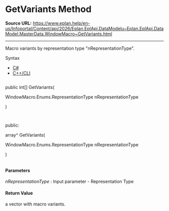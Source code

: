 # GetVariants Method

**Source URL:** https://www.eplan.help/en-us/Infoportal/Content/api/2026/Eplan.EplApi.DataModelu~Eplan.EplApi.DataModel.MasterData.WindowMacro~GetVariants.html

---

Macro variants by representation type "nRepresentationType".

Syntax

- [C#](#i-syntax-CS)
- [C++/CLI](#i-syntax-CPP2005)

```
```
public int[] GetVariants( 

   WindowMacro.Enums.RepresentationType nRepresentationType

)
```
```

```
```
public:

array<int>^ GetVariants( 

   WindowMacro.Enums.RepresentationType nRepresentationType

)
```
```

#### Parameters

*nRepresentationType*
:   Input parameter - Representation Type

#### Return Value

a vector with macro variants.
